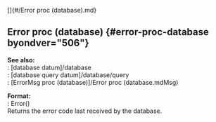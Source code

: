[]{#/Error proc (database).md}    
## Error proc (database) {#error-proc-database byondver="506"}    
**See also:**    
:   [database datum]/database    
:   [database query datum]/database/query    
:   [ErrorMsg proc (database)]/Error proc (database.mdMsg)    
<!-- -->    
**Format:**    
:   Error()    
Returns the error code last received by the database.  